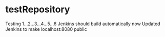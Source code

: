 # testRepository
Testing 1...2...3...4...5...6
Jenkins should build automatically now
Updated Jenkins to make localhost:8080 public
